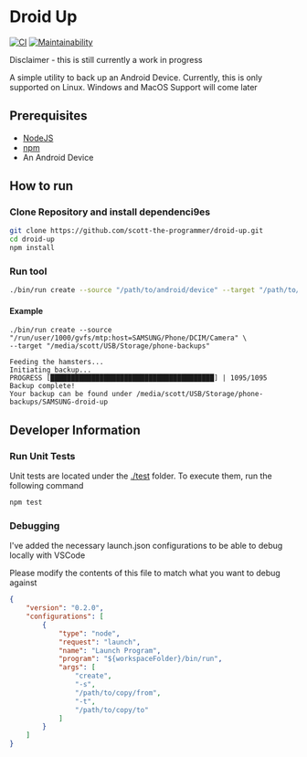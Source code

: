 # Droid Up

[![CI](https://github.com/scott-the-programmer/droid-up/workflows/CI/badge.svg)](https://github.com/scott-the-programmer/droid-up/actions)
[![Maintainability](https://api.codeclimate.com/v1/badges/ef0daf22a7e958c82ba6/maintainability)](https://codeclimate.com/github/scott-the-programmer/droid-up/maintainability)

Disclaimer - this is still currently a work in progress

A simple utility to back up an Android Device. Currently, this is only supported on Linux. Windows and MacOS Support will come later


## Prerequisites

* [NodeJS](https://nodejs.org/en/download/)
* [npm](https://www.npmjs.com/get-npm)
* An Android Device


## How to run

### Clone Repository and install dependenci9es

```bash
git clone https://github.com/scott-the-programmer/droid-up.git   
cd droid-up
npm install
```

### Run tool

```bash
./bin/run create --source "/path/to/android/device" --target "/path/to/save/backup/to"
```

#### Example

```console
./bin/run create --source "/run/user/1000/gvfs/mtp:host=SAMSUNG/Phone/DCIM/Camera" \
--target "/media/scott/USB/Storage/phone-backups"

Feeding the hamsters...
Initiating backup...
PROGRESS [████████████████████████████████████████] | 1095/1095
Backup complete!
Your backup can be found under /media/scott/USB/Storage/phone-backups/SAMSUNG-droid-up
```

## Developer Information

### Run Unit Tests

Unit tests are located under the [./test](./test) folder. To execute them, run the following command

```bash
npm test
```

### Debugging

I've added the necessary launch.json configurations to be able to debug locally with VSCode

Please modify the contents of this file to match what you want to debug against

```json
{
    "version": "0.2.0",
    "configurations": [
        {
            "type": "node",
            "request": "launch",
            "name": "Launch Program",
            "program": "${workspaceFolder}/bin/run",
            "args": [
                "create",
                "-s",
                "/path/to/copy/from",
                "-t",
                "/path/to/copy/to"
            ]
        }
    ]
}
```
